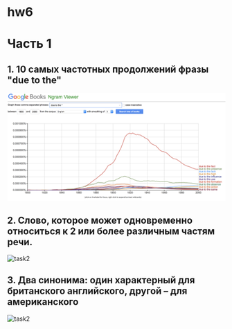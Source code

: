 # hw6
# Часть 1


## 1. 10 самых частотных продолжений фразы "due to the"

![task1](https://github.com/m1riada/hw6/blob/master/1_task.png)

## 2. Cлово, которое может одновременно относиться к 2 или более различным частям речи.

![task2]()

## 3. Два синонима: один характерный для британского английского, другой – для американского

![task2]()

